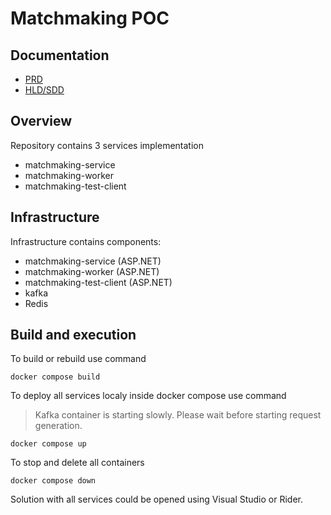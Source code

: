 # Matchmaking POC
## Documentation
- [PRD](https://docs.google.com/document/d/16n2lYSyLASt-VRa8XY4FUwTf1Wf7NWV-CCn1hlMVGVc/edit?usp=sharing)
- [HLD/SDD](https://docs.google.com/document/d/10II0gt0qYYWAHpStQo0PKnZrcwFXQPZ-N9eHPl1svNY/edit?usp=sharing)

## Overview
Repository contains 3 services implementation
- matchmaking-service
- matchmaking-worker
- matchmaking-test-client

## Infrastructure
Infrastructure contains components:
- matchmaking-service (ASP.NET)
- matchmaking-worker (ASP.NET)
- matchmaking-test-client (ASP.NET)
- kafka
- Redis

## Build and execution
To build or rebuild use command
```
docker compose build
```
To deploy all services localy inside docker compose use command
> Kafka container is starting slowly. Please wait before starting request generation. 
```
docker compose up
```
To stop and delete all containers
```
docker compose down
```
Solution with all services could be opened using Visual Studio or Rider.
